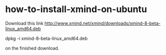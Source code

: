 # how-to-install-xmind-on-ubuntu


Download this link http://www.xmind.net/xmind/downloads/xmind-8-beta-linux_amd64.deb

dpkg -i xmind-8-beta-linux_amd64.deb

on the finished download.

